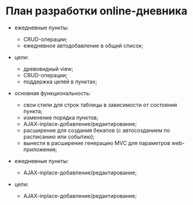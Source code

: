 План разработки online-дневника
================================================================================

* ежедневные пункты:
	* CRUD-операции;
	* ежедневное автодобавление в общий список;

* цели:
	* древовидный view;
	* CRUD-операции;
	* поддержка целей в пунктах;

* основная функциональность:
	* свои стили для строк таблицы в зависимости от состояния пункта;
	* изменение порядка пунктов;
	* AJAX-inplace-добавление/редактирование;
	* расширение для создания бекапов (с автосозданием по расписанию или
	событию);
	* вынести в расширение генерацию MVC для параметров web-приложения;
* ежедневные пункты:
	* AJAX-inplace-добавление/редактирование;
* цели:
	* AJAX-inplace-добавление/редактирование;
